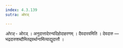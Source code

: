 ```yaml
---
index: 4.3.139
sutra: ओरञ्

---
```

_ओरञ्_ - ओरञ् । अनुदात्तादेरन्यदिहोदाहरणम् । दैवदारवमिति । देवदारु — भद्रदारुशब्दौमितद्र्वर्थानामि॑त्याद्युदात्तौ ।